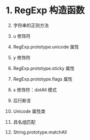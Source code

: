 # 1. RegExp 构造函数






2.  字符串的正则方法


3.  u 修饰符

4.  RegExp.prototype.unicode 属性

5.  y 修饰符


6.  RegExp.prototype.sticky 属性


7.  RegExp.prototype.flags 属性


8.  s 修饰符：dotAll 模式


9.  后行断言

 
10.  Unicode 属性类


11.  具名组匹配



12.  String.prototype.matchAll
<!--stackedit_data:
eyJoaXN0b3J5IjpbLTEwNTcyMDQ1NjZdfQ==
-->